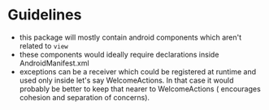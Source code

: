 # Guidelines

- this package will mostly contain android components which aren't related to `view`
- these components would ideally require declarations inside AndroidManifest.xml
- exceptions can be a receiver which could be registered at runtime and used only inside let's say
  WelcomeActions. In that case it would probably be better to keep that nearer to WelcomeActions (
  encourages cohesion and separation of concerns).